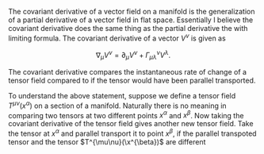 The covariant derivative of a vector field on a manifold is the generalization of a partial derivative of a vector field in flat space. Essentially I believe the covariant derivative does the same thing as the partial derivative the with limiting formula. The covariant derivative of a vector $V^{\nu}$ is given as

$$
\nabla_\mu V^{\nu} = \partial_\mu V^{\nu}+\Gamma_{\mu\lambda}^{\nu}V^{\lambda}.
$$

The covariant derivative compares the instantaneous rate of change of a tensor field compared to if the tensor would have been parallel transported. 

To understand the above statement, suppose we define a tensor field $T^{\mu\nu}(x^{\alpha})$ on a section of a manifold. Naturally there is no meaning in comparing two tensors at two different points $x^{\alpha}$ and $x^{\beta}$. Now taking the covariant derivative of the tensor field gives another new tensor field. Take the tensor at $x^{\alpha}$ and parallel transport it to point $x^{\beta}$, if the parallel transpoted tensor and the tensor $T^{\mu\nu}(\x^{\beta})$ are different 	  


